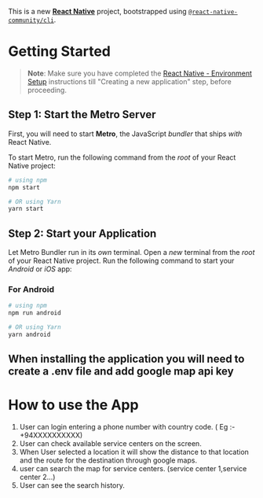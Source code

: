 This is a new [**React Native**](https://reactnative.dev) project, bootstrapped using [`@react-native-community/cli`](https://github.com/react-native-community/cli).

# Getting Started

>**Note**: Make sure you have completed the [React Native - Environment Setup](https://reactnative.dev/docs/environment-setup) instructions till "Creating a new application" step, before proceeding.

## Step 1: Start the Metro Server

First, you will need to start **Metro**, the JavaScript _bundler_ that ships _with_ React Native.

To start Metro, run the following command from the _root_ of your React Native project:

```bash
# using npm
npm start

# OR using Yarn
yarn start
```

## Step 2: Start your Application

Let Metro Bundler run in its _own_ terminal. Open a _new_ terminal from the _root_ of your React Native project. Run the following command to start your _Android_ or _iOS_ app:

### For Android

```bash
# using npm
npm run android

# OR using Yarn
yarn android
```

## When installing the application you will need to create a .env file and add google map api key

# How to use the App

1) User can login entering a phone number with country code. ( Eg :- +94XXXXXXXXXX)
2) User can check available service centers on the screen.
3) When User selected a location it will show the distance to that location and the route for the destination through google maps.
4) user can search the map for service centers. (service center 1,service center 2...)
5) User can see the search history.

